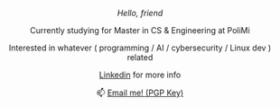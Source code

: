 <p align="center"><i> Hello, friend</i></p>
 
 <p align="center">Currently studying for Master in CS & Engineering at PoliMi</p>

<p align="center"> Interested in whatever ( programming / AI / cybersecurity / Linux dev ) related </p>
<p align="center"> <a href="https://www.linkedin.com/in/alessandro-villa-722a3b1bb">Linkedin</a> for more info </p>



<p align="center">📫 <a href="mailto:alessandro17.villa@polimi.it"> Email me! </a><a href="https://github.com/darklamp.gpg"> (PGP Key) </a> </p>
